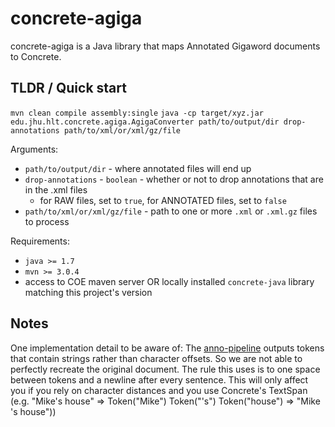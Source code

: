 concrete-agiga
==============

concrete-agiga is a Java library that maps Annotated Gigaword documents to Concrete.

## TLDR / Quick start ##
`mvn clean compile assembly:single`
`java -cp target/xyz.jar edu.jhu.hlt.concrete.agiga.AgigaConverter path/to/output/dir drop-annotations path/to/xml/or/xml/gz/file`

Arguments:
* `path/to/output/dir` - where annotated files will end up
* `drop-annotations` - `boolean` - whether or not to drop annotations that are in the .xml files
  * for RAW files, set to `true`, for ANNOTATED files, set to `false`
* `path/to/xml/or/xml/gz/file` - path to one or more `.xml` or `.xml.gz` files to process

Requirements:
* `java >= 1.7`
* `mvn >= 3.0.4`
* access to COE maven server OR locally installed `concrete-java` library matching this project's version

## Notes ##
One implementation detail to be aware of:
The [anno-pipeline](https://github.com/hltcoe/anno-pipeline) outputs tokens
that contain strings rather than character offsets. So we are not able to
perfectly recreate the original document. The rule this uses is to one space
between tokens and a newline after every sentence. This will only affect you
if you rely on character distances and you use Concrete's TextSpan
(e.g. "Mike's house" => Token("Mike") Token("'s") Token("house") => "Mike 's house"))
